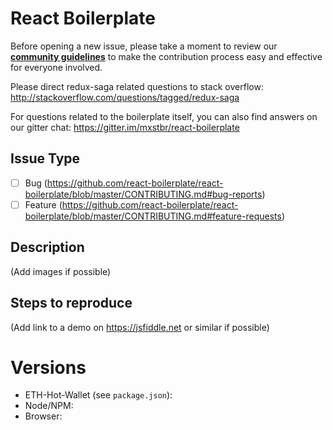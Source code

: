 # React Boilerplate

Before opening a new issue, please take a moment to review our [**community guidelines**](https://github.com/react-boilerplate/react-boilerplate/blob/master/CONTRIBUTING.md) to make the contribution process easy and effective for everyone involved.

Please direct redux-saga related questions to stack overflow:
http://stackoverflow.com/questions/tagged/redux-saga

For questions related to the boilerplate itself, you can also find answers on our gitter chat:
https://gitter.im/mxstbr/react-boilerplate

## Issue Type

- [ ] Bug (https://github.com/react-boilerplate/react-boilerplate/blob/master/CONTRIBUTING.md#bug-reports)
- [ ] Feature (https://github.com/react-boilerplate/react-boilerplate/blob/master/CONTRIBUTING.md#feature-requests)

## Description

(Add images if possible)

## Steps to reproduce

(Add link to a demo on https://jsfiddle.net or similar if possible)

# Versions

- ETH-Hot-Wallet (see `package.json`):
- Node/NPM:
- Browser:
